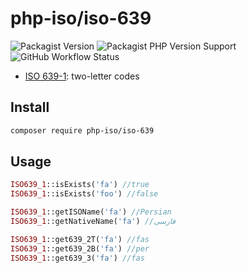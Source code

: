 # php-iso/iso-639
![Packagist Version](https://img.shields.io/packagist/v/php-iso/iso-639/?style=flat-square)
![Packagist PHP Version Support](https://img.shields.io/packagist/php-v/php-iso/iso-639/?style=flat-square)
![GitHub Workflow Status](https://img.shields.io/github/workflow/status/php-iso/iso-639/run-tests?style=flat-square)

- [ISO 639-1](https://en.wikipedia.org/wiki/List_of_ISO_639-1_codes): two-letter codes
## Install

```sh
composer require php-iso/iso-639
```

## Usage
```php
ISO639_1::isExists('fa') //true
ISO639_1::isExists('foo') //false

ISO639_1::getISOName('fa') //Persian
ISO639_1::getNativeName('fa') //فارسی

ISO639_1::get639_2T('fa') //fas
ISO639_1::get639_2B('fa') //per
ISO639_1::get639_3('fa') //fas
```
